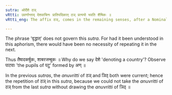 ```yaml
---
sutra: ओर्देशे ठञ्
vRtti: उवर्णान्ताद् देशवाचिनः प्रातिपदिकात् ठञ् प्रत्ययो भवति शैषिकः ॥
vRtti_eng: The affix ठञ्, comes in the remaining senses, after a Nominal-stem denoting a locality and ending in उ ॥

---
```

The phrase 'वृद्धात्' does not govern this _sutra_. For had it been understood in this aphorism, there would have been no necessity of repeating it in the next.

Thus तैषादकर्षुकः, शाबरजम्बुकः ॥ Why do we say देशे 'denoting a country'? Observe पाटवाः 'the pupils of पटु' formed by अण् ॥

In the previous _sutras_, the _anuvritti_ of ठञ् and ञिठ् both were current; hence the repetition of ठञ् in this _sutra_, because we could not take the _anuvritti_ of ठञ् from the last _sutra_ without drawing the _anuvritti_ of ञिठ् ॥
